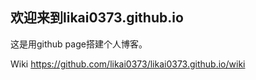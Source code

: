 ## 欢迎来到likai0373.github.io

这是用github page搭建个人博客。

Wiki https://github.com/likai0373/likai0373.github.io/wiki
